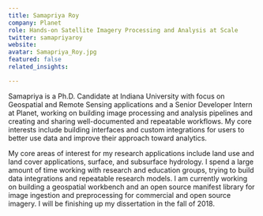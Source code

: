 ```yaml
---
title: Samapriya Roy
company: Planet
role: Hands-on Satellite Imagery Processing and Analysis at Scale
twitter: samapriyaroy
website: 
avatar: Samapriya_Roy.jpg
featured: false
related_insights:

---
```

Samapriya is a Ph.D. Candidate at Indiana University with focus on Geospatial and Remote Sensing applications and a Senior Developer Intern at Planet, working on building image processing and analysis pipelines and creating and sharing well-documented and repeatable workflows. My core interests include building interfaces and custom integrations for users to better use data and improve their approach toward analytics.

My core areas of interest for my research applications include land use and land cover applications, surface, and subsurface hydrology. I spend a large amount of time working with research and education groups, trying to build data integrations and repeatable research models. I am currently working on building a geospatial workbench and an open source manifest library for image ingestion and preprocessing for commercial and open source imagery. I will be finishing up my dissertation in the fall of 2018. 
